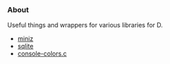 ### About

Useful things and wrappers for various libraries for D.

* [miniz](https://github.com/richgel999/miniz)
* [sqlite](https://github.com/sqlite/sqlite)
* [console-colors.c](https://github.com/Constellation/console-colors.c)
